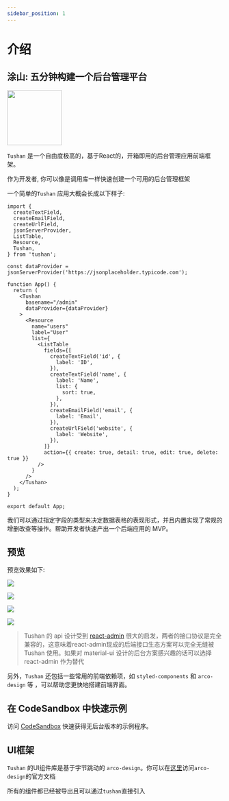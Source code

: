 ```yaml
---
sidebar_position: 1
---
```


# 介绍

## **涂山: 五分钟构建一个后台管理平台**

<img width="128px" src="/img/logo.svg" />

`Tushan` 是一个自由度极高的，基于React的，开箱即用的后台管理应用前端框架。

作为开发者, 你可以像是调用库一样快速创建一个可用的后台管理框架

一个简单的`Tushan` 应用大概会长成以下样子:

```tsx
import {
  createTextField,
  createEmailField,
  createUrlField,
  jsonServerProvider,
  ListTable,
  Resource,
  Tushan,
} from 'tushan';

const dataProvider = jsonServerProvider('https://jsonplaceholder.typicode.com');

function App() {
  return (
    <Tushan
      basename="/admin"
      dataProvider={dataProvider}
    >
      <Resource
        name="users"
        label="User"
        list={
          <ListTable
            fields={[
              createTextField('id', {
                label: 'ID',
              }),
              createTextField('name', {
                label: 'Name',
                list: {
                  sort: true,
                },
              }),
              createEmailField('email', {
                label: 'Email',
              }),
              createUrlField('website', {
                label: 'Website',
              }),
            ]}
            action={{ create: true, detail: true, edit: true, delete: true }}
          />
        }
      />
    </Tushan>
  );
}

export default App;
```

我们可以通过指定字段的类型来决定数据表格的表现形式，并且内置实现了常规的增删改查等操作。帮助开发者快速产出一个后端应用的 MVP。

## 预览

预览效果如下:

![](https://tushan.msgbyte.com/img/preview/1.png)

![](https://tushan.msgbyte.com/img/preview/2.png)

![](https://tushan.msgbyte.com/img/preview/3.png)

![](https://tushan.msgbyte.com/img/preview/4.png)

> Tushan 的 api 设计受到 [react-admin](https://marmelab.com/react-admin) 很大的启发，两者的接口协议是完全兼容的，这意味着react-admin现成的后端接口生态方案可以完全无缝被 Tushan 使用。如果对 material-ui 设计的后台方案感兴趣的话可以选择 react-admin 作为替代

另外，`Tushan` 还包括一些常用的前端依赖项，如 `styled-components` 和 `arco-design` 等 ，可以帮助您更快地搭建前端界面。

## 在 CodeSandbox 中快速示例

访问 [CodeSandbox](https://codesandbox.io/p/github/msgbyte/tushan/master) 快速获得无后台版本的示例程序。

## UI框架

`Tushan` 的UI组件库是基于字节跳动的 `arco-design`。你可以在[这里](https://arco.design/react/docs/start)访问`arco-design`的官方文档

所有的组件都已经被导出且可以通过`tushan`直接引入
